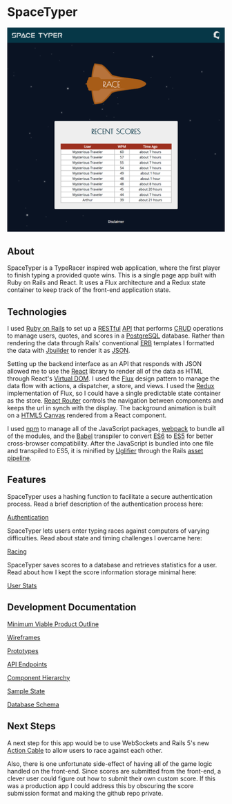 # SpaceTyper

![Home Page](./docs/images/home_page.png)

## About

SpaceTyper is a TypeRacer inspired web application, where the first player to finish typing a provided quote wins. This is a single page app built with Ruby on Rails and React. It uses a Flux architecture and a Redux state container to keep track of the front-end application state.

## Technologies

I used [Ruby on Rails](http://rubyonrails.org/) to set up a [RESTful](https://en.wikipedia.org/wiki/Representational_state_transfer) [API](https://en.wikipedia.org/wiki/Application_programming_interface) that  performs [CRUD](https://en.wikipedia.org/wiki/Create,_read,_update_and_delete) operations to manage users, quotes, and scores in a [PostgreSQL](https://www.postgresql.org/) database. Rather than rendering the data through Rails' conventional [ERB](http://ruby-doc.org/stdlib-2.4.0/libdoc/erb/rdoc/ERB.html) templates I formatted the data with [Jbuilder](https://github.com/rails/jbuilder) to render it as [JSON](http://www.json.org/).

Setting up the backend interface as an API that responds with JSON allowed me to use the [React](https://facebook.github.io/react/) library to render all of the data as HTML through React's [Virtual DOM](http://tinyurl.com/zax2wts). I used the [Flux](https://facebook.github.io/flux/) design pattern to manage the data flow with actions, a dispatcher, a store, and views. I used the [Redux](http://redux.js.org/) implementation of Flux, so I could have a single predictable state container as the store. [React Router](https://github.com/ReactTraining/react-router) controls the navigation between components and keeps the url in synch with the display. The background animation is built on a [HTML5 Canvas](http://www.w3schools.com/html/html5_canvas.asp) rendered from a React component.

I used [npm](https://www.npmjs.com/) to manage all of the JavaScript packages, [webpack](https://webpack.github.io/) to bundle all of the modules, and the [Babel](https://babeljs.io/) transpiler to convert [ES6](https://en.wikipedia.org/wiki/ECMAScript#6th_Edition_-_ECMAScript_2015) to [ES5](https://en.wikipedia.org/wiki/ECMAScript#5th_Edition) for better cross-browser compatibility. After the JavaScript is bundled into one file and transpiled to ES5, it is minified by [Uglifier](https://github.com/lautis/uglifier) through the Rails [asset pipeline](http://guides.rubyonrails.org/asset_pipeline.html).

## Features

SpaceTyper uses a hashing function to facilitate a secure authentication process. Read a brief description of the authentication process here:

[Authentication](./docs/features/authentication.md)

SpaceTyper lets users enter typing races against computers of varying difficulties. Read about state and timing challenges I overcame here:

[Racing](./docs/features/racing.md)

SpaceTyper saves scores to a database and retrieves statistics for a user. Read about how I kept the score information storage minimal here:

[User Stats](./docs/features/user-stats.md)

## Development Documentation

[Minimum Viable Product Outline](./docs)

[Wireframes](./docs/wireframes)

[Prototypes](./docs/prototypes)

[API Endpoints](./docs/api-endpoints.md)

[Component Hierarchy](./docs/component-hierarchy.md)

[Sample State](./docs/sample-state.md)

[Database Schema](./docs/schema.md)

## Next Steps

A next step for this app would be to use WebSockets and Rails 5's new [Action Cable](http://edgeguides.rubyonrails.org/action_cable_overview.html) to allow users to race against each other.

Also, there is one unfortunate side-effect of having all of the game logic handled on the front-end. Since scores are submitted from the front-end, a clever user could figure out how to submit their own custom score. If this was a production app I could address this by obscuring the score submission format and making the github repo private.
